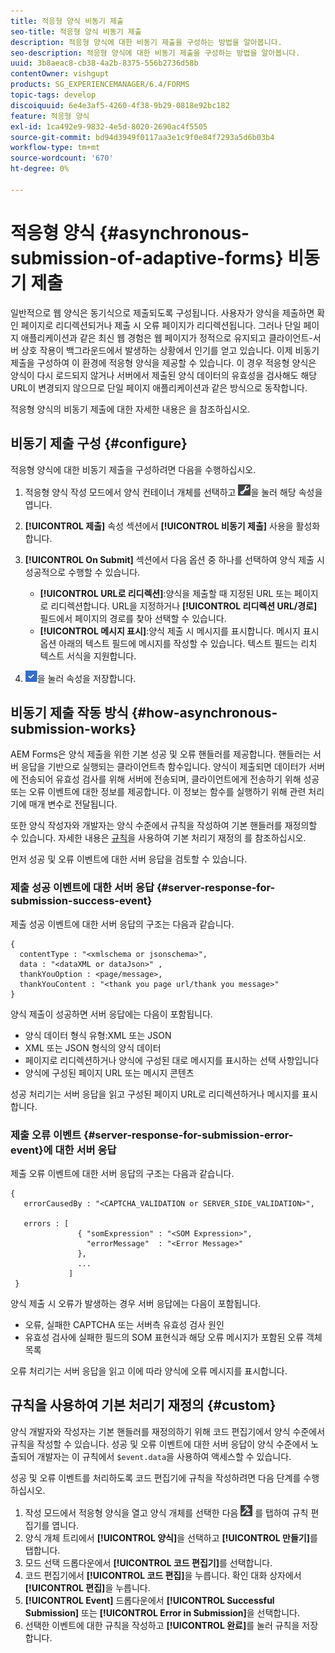 ```yaml
---
title: 적응형 양식 비동기 제출
seo-title: 적응형 양식 비동기 제출
description: 적응형 양식에 대한 비동기 제출을 구성하는 방법을 알아봅니다.
seo-description: 적응형 양식에 대한 비동기 제출을 구성하는 방법을 알아봅니다.
uuid: 3b8aeac8-cb38-4a2b-8375-556b2736d58b
contentOwner: vishgupt
products: SG_EXPERIENCEMANAGER/6.4/FORMS
topic-tags: develop
discoiquuid: 6e4e3af5-4260-4f38-9b29-0818e92bc182
feature: 적응형 양식
exl-id: 1ca492e9-9832-4e5d-8020-2690ac4f5505
source-git-commit: bd94d3949f0117aa3e1c9f0e84f7293a5d6b03b4
workflow-type: tm+mt
source-wordcount: '670'
ht-degree: 0%

---
```


# 적응형 양식 {#asynchronous-submission-of-adaptive-forms} 비동기 제출

일반적으로 웹 양식은 동기식으로 제출되도록 구성됩니다. 사용자가 양식을 제출하면 확인 페이지로 리디렉션되거나 제출 시 오류 페이지가 리디렉션됩니다. 그러나 단일 페이지 애플리케이션과 같은 최신 웹 경험은 웹 페이지가 정적으로 유지되고 클라이언트-서버 상호 작용이 백그라운드에서 발생하는 상황에서 인기를 얻고 있습니다. 이제 비동기 제출을 구성하여 이 환경에 적응형 양식을 제공할 수 있습니다. 이 경우 적응형 양식은 양식이 다시 로드되지 않거나 서버에서 제출된 양식 데이터의 유효성을 검사해도 해당 URL이 변경되지 않으므로 단일 페이지 애플리케이션과 같은 방식으로 동작합니다.

적응형 양식의 비동기 제출에 대한 자세한 내용은 을 참조하십시오.

## 비동기 제출 구성 {#configure}

적응형 양식에 대한 비동기 제출을 구성하려면 다음을 수행하십시오.

1. 적응형 양식 작성 모드에서 양식 컨테이너 개체를 선택하고 ![cmppr1](assets/cmppr1.png)을 눌러 해당 속성을 엽니다.
1. **[!UICONTROL 제출]** 속성 섹션에서 **[!UICONTROL 비동기 제출]** 사용을 활성화합니다.
1. **[!UICONTROL On Submit]** 섹션에서 다음 옵션 중 하나를 선택하여 양식 제출 시 성공적으로 수행할 수 있습니다.

   * **[!UICONTROL URL로 리디렉션]**:양식을 제출할 때 지정된 URL 또는 페이지로 리디렉션합니다. URL을 지정하거나 **[!UICONTROL 리디렉션 URL/경로]** 필드에서 페이지의 경로를 찾아 선택할 수 있습니다.
   * **[!UICONTROL 메시지 표시]**:양식 제출 시 메시지를 표시합니다. 메시지 표시 옵션 아래의 텍스트 필드에 메시지를 작성할 수 있습니다. 텍스트 필드는 리치 텍스트 서식을 지원합니다.

1. ![check-button1](assets/check-button1.png)을 눌러 속성을 저장합니다.

## 비동기 제출 작동 방식 {#how-asynchronous-submission-works}

AEM Forms은 양식 제출을 위한 기본 성공 및 오류 핸들러를 제공합니다. 핸들러는 서버 응답을 기반으로 실행되는 클라이언트측 함수입니다. 양식이 제출되면 데이터가 서버에 전송되어 유효성 검사를 위해 서버에 전송되며, 클라이언트에게 전송하기 위해 성공 또는 오류 이벤트에 대한 정보를 제공합니다. 이 정보는 함수를 실행하기 위해 관련 처리기에 매개 변수로 전달됩니다.

또한 양식 작성자와 개발자는 양식 수준에서 규칙을 작성하여 기본 핸들러를 재정의할 수 있습니다. 자세한 내용은 [규칙](#custom)을 사용하여 기본 처리기 재정의 를 참조하십시오.

먼저 성공 및 오류 이벤트에 대한 서버 응답을 검토할 수 있습니다.

### 제출 성공 이벤트에 대한 서버 응답 {#server-response-for-submission-success-event}

제출 성공 이벤트에 대한 서버 응답의 구조는 다음과 같습니다.

```
{
  contentType : "<xmlschema or jsonschema>", 
  data : "<dataXML or dataJson>" , 
  thankYouOption : <page/message>, 
  thankYouContent : "<thank you page url/thank you message>"
}
```

양식 제출이 성공하면 서버 응답에는 다음이 포함됩니다.

* 양식 데이터 형식 유형:XML 또는 JSON
* XML 또는 JSON 형식의 양식 데이터
* 페이지로 리디렉션하거나 양식에 구성된 대로 메시지를 표시하는 선택 사항입니다
* 양식에 구성된 페이지 URL 또는 메시지 콘텐츠

성공 처리기는 서버 응답을 읽고 구성된 페이지 URL로 리디렉션하거나 메시지를 표시합니다.

### 제출 오류 이벤트 {#server-response-for-submission-error-event}에 대한 서버 응답

제출 오류 이벤트에 대한 서버 응답의 구조는 다음과 같습니다.

```
{
   errorCausedBy : "<CAPTCHA_VALIDATION or SERVER_SIDE_VALIDATION>",

   errors : [
               { "somExpression" : "<SOM Expression>",
                 "errorMessage"  : "<Error Message>"
               },
               ...
             ]
 }
```

양식 제출 시 오류가 발생하는 경우 서버 응답에는 다음이 포함됩니다.

* 오류, 실패한 CAPTCHA 또는 서버측 유효성 검사 원인
* 유효성 검사에 실패한 필드의 SOM 표현식과 해당 오류 메시지가 포함된 오류 객체 목록

오류 처리기는 서버 응답을 읽고 이에 따라 양식에 오류 메시지를 표시합니다.

## 규칙을 사용하여 기본 처리기 재정의 {#custom}

양식 개발자와 작성자는 기본 핸들러를 재정의하기 위해 코드 편집기에서 양식 수준에서 규칙을 작성할 수 있습니다. 성공 및 오류 이벤트에 대한 서버 응답이 양식 수준에서 노출되어 개발자는 이 규칙에서 `$event.data`을 사용하여 액세스할 수 있습니다.

성공 및 오류 이벤트를 처리하도록 코드 편집기에 규칙을 작성하려면 다음 단계를 수행하십시오.

1. 작성 모드에서 적응형 양식을 열고 양식 개체를 선택한 다음 ![edit-rules1](assets/edit-rules1.png) 를 탭하여 규칙 편집기를 엽니다.
1. 양식 개체 트리에서 **[!UICONTROL 양식]**&#x200B;을 선택하고 **[!UICONTROL 만들기]**&#x200B;를 탭합니다.
1. 모드 선택 드롭다운에서 **[!UICONTROL 코드 편집기]**&#x200B;를 선택합니다.
1. 코드 편집기에서 **[!UICONTROL 코드 편집]**&#x200B;을 누릅니다. 확인 대화 상자에서 **[!UICONTROL 편집]**&#x200B;을 누릅니다.
1. **[!UICONTROL Event]** 드롭다운에서 **[!UICONTROL Successful Submission]** 또는 **[!UICONTROL Error in Submission]**&#x200B;을 선택합니다.
1. 선택한 이벤트에 대한 규칙을 작성하고 **[!UICONTROL 완료]**&#x200B;를 눌러 규칙을 저장합니다.
